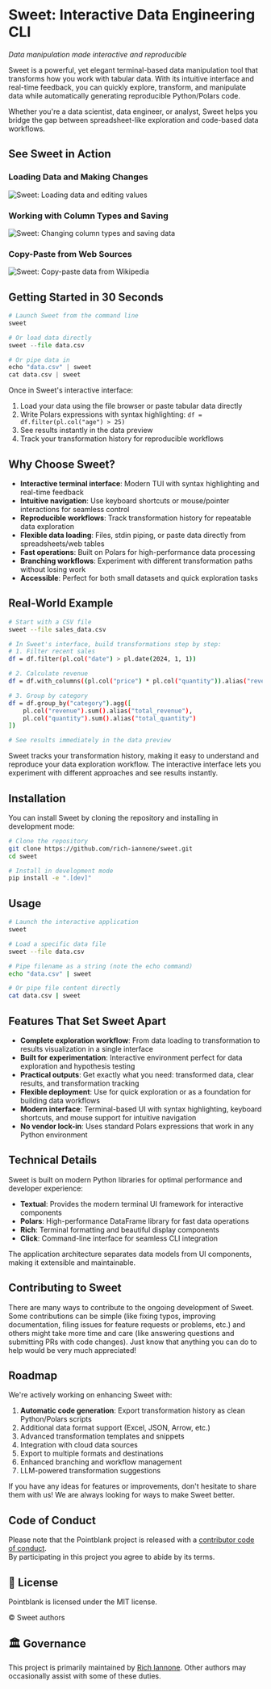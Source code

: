# Sweet: Interactive Data Engineering CLI

_Data manipulation made interactive and reproducible_

Sweet is a powerful, yet elegant terminal-based data manipulation tool that transforms how you work with tabular data. With its intuitive interface and real-time feedback, you can quickly explore, transform, and manipulate data while automatically generating reproducible Python/Polars code.

Whether you're a data scientist, data engineer, or analyst, Sweet helps you bridge the gap between spreadsheet-like exploration and code-based data workflows.

## See Sweet in Action

### Loading Data and Making Changes
![Sweet: Loading data and editing values](sweet-open-load-data-change-values.gif)

### Working with Column Types and Saving
![Sweet: Changing column types and saving data](change-column-type-save-data.gif)

### Copy-Paste from Web Sources
![Sweet: Copy-paste data from Wikipedia](copy-paste-from-wikipedia.gif)

## Getting Started in 30 Seconds

```python
# Launch Sweet from the command line
sweet

# Or load data directly
sweet --file data.csv

# Or pipe data in
echo "data.csv" | sweet
cat data.csv | sweet
```

Once in Sweet's interactive interface:

1. Load your data using the file browser or paste tabular data directly
2. Write Polars expressions with syntax highlighting: `df = df.filter(pl.col("age") > 25)`
3. See results instantly in the data preview
4. Track your transformation history for reproducible workflows

## Why Choose Sweet?

- **Interactive terminal interface**: Modern TUI with syntax highlighting and real-time feedback
- **Intuitive navigation**: Use keyboard shortcuts or mouse/pointer interactions for seamless control
- **Reproducible workflows**: Track transformation history for repeatable data exploration
- **Flexible data loading**: Files, stdin piping, or paste data directly from spreadsheets/web tables
- **Fast operations**: Built on Polars for high-performance data processing
- **Branching workflows**: Experiment with different transformation paths without losing work
- **Accessible**: Perfect for both small datasets and quick exploration tasks

## Real-World Example

```bash
# Start with a CSV file
sweet --file sales_data.csv

# In Sweet's interface, build transformations step by step:
# 1. Filter recent sales
df = df.filter(pl.col("date") > pl.date(2024, 1, 1))

# 2. Calculate revenue
df = df.with_columns((pl.col("price") * pl.col("quantity")).alias("revenue"))

# 3. Group by category
df = df.group_by("category").agg([
    pl.col("revenue").sum().alias("total_revenue"),
    pl.col("quantity").sum().alias("total_quantity")
])

# See results immediately in the data preview
```

Sweet tracks your transformation history, making it easy to understand and reproduce your data exploration workflow. The interactive interface lets you experiment with different approaches and see results instantly.

## Installation

You can install Sweet by cloning the repository and installing in development mode:

```bash
# Clone the repository
git clone https://github.com/rich-iannone/sweet.git
cd sweet

# Install in development mode
pip install -e ".[dev]"
```

## Usage

```bash
# Launch the interactive application
sweet

# Load a specific data file
sweet --file data.csv

# Pipe filename as a string (note the echo command)
echo "data.csv" | sweet

# Or pipe file content directly
cat data.csv | sweet
```

## Features That Set Sweet Apart

- **Complete exploration workflow**: From data loading to transformation to results visualization in a single interface
- **Built for experimentation**: Interactive environment perfect for data exploration and hypothesis testing
- **Practical outputs**: Get exactly what you need: transformed data, clear results, and transformation tracking
- **Flexible deployment**: Use for quick exploration or as a foundation for building data workflows
- **Modern interface**: Terminal-based UI with syntax highlighting, keyboard shortcuts, and mouse support for intuitive navigation
- **No vendor lock-in**: Uses standard Polars expressions that work in any Python environment

## Technical Details

Sweet is built on modern Python libraries for optimal performance and developer experience:

- **Textual**: Provides the modern terminal UI framework for interactive components
- **Polars**: High-performance DataFrame library for fast data operations
- **Rich**: Terminal formatting and beautiful display components
- **Click**: Command-line interface for seamless CLI integration

The application architecture separates data models from UI components, making it extensible and maintainable.

## Contributing to Sweet

There are many ways to contribute to the ongoing development of Sweet. Some contributions can be simple (like fixing typos, improving documentation, filing issues for feature requests or problems, etc.) and others might take more time and care (like answering questions and submitting PRs with code changes). Just know that anything you can do to help would be very much appreciated!

## Roadmap

We're actively working on enhancing Sweet with:

1. **Automatic code generation**: Export transformation history as clean Python/Polars scripts
2. Additional data format support (Excel, JSON, Arrow, etc.)
3. Advanced transformation templates and snippets
4. Integration with cloud data sources
5. Export to multiple formats and destinations
6. Enhanced branching and workflow management
7. LLM-powered transformation suggestions

If you have any ideas for features or improvements, don't hesitate to share them with us! We are always looking for ways to make Sweet better.

## Code of Conduct

Please note that the Pointblank project is released with a [contributor code of conduct](https://www.contributor-covenant.org/version/2/1/code_of_conduct/). <br>By participating in this project you agree to abide by its terms.

## 📄 License

Pointblank is licensed under the MIT license.

© Sweet authors

## 🏛️ Governance

This project is primarily maintained by
[Rich Iannone](https://bsky.app/profile/richmeister.bsky.social). Other authors may occasionally
assist with some of these duties.
